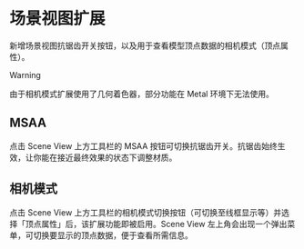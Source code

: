 ﻿# 场景视图扩展

新增场景视图抗锯齿开关按钮，以及用于查看模型顶点数据的相机模式（顶点属性）。

> [!WARNING]
> 由于相机模式扩展使用了几何着色器，部分功能在 Metal 环境下无法使用。

## MSAA

点击 Scene View 上方工具栏的 MSAA 按钮可切换抗锯齿开关。抗锯齿始终生效，让你能在接近最终效果的状态下调整材质。

## 相机模式

点击 Scene View 上方工具栏的相机模式切换按钮（可切换至线框显示等）并选择「顶点属性」后，该扩展功能即被启用。Scene View 左上角会出现一个弹出菜单，可切换要显示的顶点数据，便于查看所需信息。

